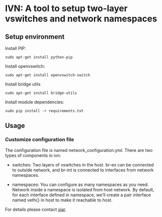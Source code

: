 # IVN: A tool to setup two-layer vswitches and network namespaces

## Setup environment

Install PIP:

    sudo apt-get install python-pip

Install openvswitch:

    sudo apt-get install openvswitch-switch

Install bridge utils

    sudo apt-get install bridge-utils

Install module dependencies:

    sudo pip install -r requirements.txt

## Usage

### Customize configuration file

The configuration file is named network_configuration.yml.
There are two types of components in ivn:

* switches: Two layers of vswitches in the host. br-ex can be connected to outside network, and br-int is connected to interfaces from network namespaces.

* namespaces: You can configure as many namespaces as you need. Network inside a namespace is isolated from host network. By default, for each interface defined in namespace, we'll create a pair interface named veth{} in host to make it reachable to host.

For details please contact [xiar](https://github.com/xiar).


